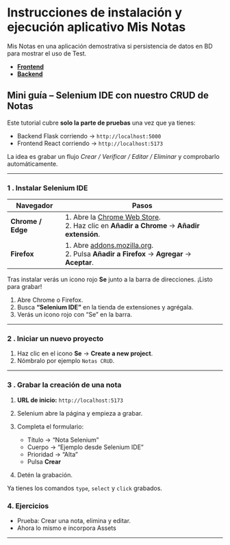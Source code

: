 # Instrucciones de instalación y ejecución aplicativo Mis Notas

Mis Notas en una aplicación demostrativa si persistencia de datos en BD para mostrar el uso de Test.

- **[Frontend](https://github.com/TalentoFuturo/FundamentosTestingAutomatizado/tree/main/misnotas/frontend)**
- **[Backend](https://github.com/TalentoFuturo/FundamentosTestingAutomatizado/blob/main/misnotas/backend/readme.md)**

## Mini guía – Selenium IDE con nuestro CRUD de Notas

Este tutorial cubre **solo la parte de pruebas** una vez que ya tienes:

* Backend Flask corriendo → `http://localhost:5000`
* Frontend React corriendo → `http://localhost:5173`

La idea es grabar un flujo *Crear / Verificar / Editar / Eliminar* y comprobarlo automáticamente.

---

### 1 . Instalar Selenium IDE

| Navegador | Pasos |
|-----------|-------|
| **Chrome / Edge** | 1. Abre la [Chrome Web Store](https://chrome.google.com/webstore/detail/selenium-ide/mooikfkahbdckldjjndioackbalphokd).<br>2. Haz clic en **Añadir a Chrome** → **Añadir extensión**. |
| **Firefox** | 1. Abre [addons.mozilla.org](https://addons.mozilla.org/firefox/addon/selenium-ide/).<br>2. Pulsa **Añadir a Firefox** → **Agregar** → **Aceptar**. |

Tras instalar verás un icono rojo **Se** junto a la barra de direcciones. ¡Listo para grabar!

1. Abre Chrome o Firefox.  
2. Busca **“Selenium IDE”** en la tienda de extensiones y agrégala.  
3. Verás un icono rojo con “Se” en la barra.

---

### 2 . Iniciar un nuevo proyecto

1. Haz clic en el icono **Se** → **Create a new project**.  
2. Nómbralo por ejemplo `Notas CRUD`.

---

### 3 . Grabar la creación de una nota

1. **URL de inicio:** `http://localhost:5173`  
2. Selenium abre la página y empieza a grabar.  
3. Completa el formulario:

   * Título → “Nota Selenium”  
   * Cuerpo  → “Ejemplo desde Selenium IDE”  
   * Prioridad → “Alta”  
   * Pulsa **Crear**

4. Detén la grabación.

Ya tienes los comandos `type`, `select` y `click` grabados.

### 4. Ejercicios
- Prueba: Crear una nota, elimina y editar.
- Ahora lo mismo e incorpora Assets

---
